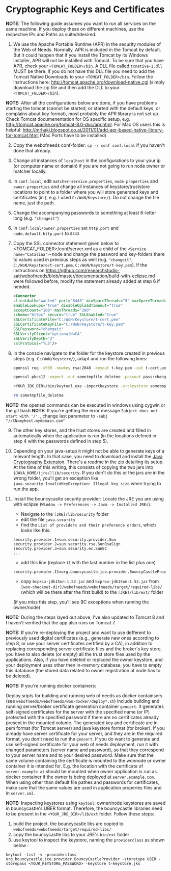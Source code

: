 # Cryptographic Keys and Certificates
**NOTE:** The following guide assumes you want to run all services on the same machine. If you deploy these on different machines, use the respective IPs and Paths as suited/desired.

1. We use the Apache Portable Runtime (APR) in the security modules of the Web of Needs. Normally, APR is included in the Tomcat by default. But it could happen that if you install the Tomcat by its Windows installer, APR will not be installed with Tomcat. To be sure that you have APR, check your `<TOMCAT_FOLDER>/bin`. A DLL file called `tcnative-1.dll` MUST be there. If you do not have this DLL file you need to add the Tomcat Native Downloads to your `<TOMCAT_FOLDER>/bin`. Follow the instructions here: http://tomcat.apache.org/download-native.cgi (simply download the zip file and then add the DLL to your `<TOMCAT_FOLDER>/bin`).

**NOTE:** After all the configurations below are done, if you have problems starting the tomcat (cannot be started, or started with the default keys, or complains about key format), most probably the APR library is not set up. Check Tomcat documenentation for OS specific setup, e.g. http://tomcat.apache.org/tomcat-8.0-doc/apr.html. For Mac OS users this is helpful: http://mrhaki.blogspot.co.at/2011/01/add-apr-based-native-library-for-tomcat.html (Mac Ports have to be installed)

2. Copy the webofneeds conf-folder: `cp -r conf conf.local` if you haven't done that already.

3. Change all instances of `localhost` in the configurations to your your ip (or computer name or domain) if you are not going to run node owner or matcher locally.

4. In `conf.local`, edit `matcher-service.properties`, `node.properties` and `owner.properties` and change all instances of keystore/truststore locations to point to a folder where you will store generated keys and certificates (in ), e.g. I used `C:/WoN/Keystore/`). Do not change the file name, just the path.

5. Change the accompanying passwords to something at least 6-letter long (e.g. `"changeit"`)

6. In `conf.local/owner.properties` set `http.port` and `node.default.http.port` to `8443`

7. Copy the SSL connector statement given below to <TOMCAT_FOLDER>/conf/server.xml as a child of the `<Service name="Catalina">`-node and change the password and key-folders there to values used in previous steps as well (e.g. `"changeit"`, `C:/WoN/Keystore/t-cert.pem`, `C:/WoN/Keystore/t-key.pem`). If the instructions on https://github.com/researchstudio-sat/webofneeds/blob/master/documentation/build-with-eclipse.md were followed before, modify the statement already added at step 6 if needed.

    ```xml
    <Connector
    clientAuth="wanted" port="8443" minSpareThreads="5" maxSpareThreads="75"
    enableLookups="true" disableUploadTimeout="true"
    acceptCount="100" maxThreads="200"
    scheme="https" secure="true" SSLEnabled="true"
    SSLCertificateFile="C:/WoN/Keystore/t-cert.pem"
    SSLCertificateKeyFile="C:/WoN/Keystore/t-key.pem"
    SSLPassword="changeit"
    SSLVerifyClient="optionalNoCA"
    SSLVerifyDepth="2"
    sslProtocol="TLS"/>
    ```
8. In the console navigate to the folder for the keystore created in previous steps (e.g. `C:/WoN/Keystore/`), adapt and run the following lines:

    ```sh
    openssl req -x509 -newkey rsa:2048 -keyout t-key.pem -out t-cert.pem  -passout pass:changeit -days 365 -subj "/CN=myhost.mydomain.com"

    openssl pkcs12 -export -out sometmpfile_deletme -passout pass:changeit -inkey t-key.pem -passin pass:changeit -in t-cert.pem

    <YOUR_JDK_DIR>/bin/keytool.exe -importkeystore -srckeystore sometmpfile_deletme -srcstoretype pkcs12 -destkeystore t-keystore.jks -deststoretype JKS -srcstorepass changeit  -deststorepass changeit

    rm sometmpfile_deletme
    ```
**NOTE:** the openssl commands can be executed in windows using cygwin or the git bash
**NOTE:** If you're getting the error message `Subject does not start with '/'.`, change last parameter to `-subj "//CN=myhost.mydomain.com"`


9. The other key stores, and the trust stores are created and filled in automatically when the application is run (in the locations defined in step 4 with the passwords defined in step 5).

10. Depending on your java-setup it might not be able to generate keys of a relevant length. In that case, you need to download and install the [Java Cryptography Extension](http://www.oracle.com/technetwork/java/javase/downloads/jce-7-download-432124.html). There's a readme in the zip detailing its setup. At the time of this writing, this consists of copying the two jars into `$JAVA_HOME/(jre/)lib/security`. If you don't do this or the jars are in the wrong folder, you'll get an exception like `java.security.InvalidKeyException: Illegal key size` when trying to run the app.

11. Install the bouncycaslte security provider: Locate the JRE you are using with eclipse (`Window -> Preferences -> Java -> Installed JREs`). 
	* Navigate to the `[JRE]/lib/security` folder
	* edit the file `java.security`
	* find the `List of providers and their preference orders`, which looks like this:

	```
	security.provider.1=sun.security.provider.Sun
	security.provider.2=sun.security.rsa.SunRsaSign
	security.provider.3=sun.security.ec.SunEC
	...
	```

	* add this line (replace `11` with the last number in the list plus one)
	
	```
	security.provider.11=org.bouncycastle.jce.provider.BouncyCastleProvider
	```

	* copy `bcpkix-jdk15on-1.52.jar` and `bcprov-jdk15on-1.52.jar` from `[won-checkout-dir]/webofneeds/webofneeds/target/required-libs/` (which will be there after the first build) to the `[JRE]/lib/ext/` folder 
    
    (if you miss this step, you'll see BC exceptions when running the owner/node)

**NOTE:** During the steps layed out above, I've also updated to Tomcat 8 and I haven't verified that the app also runs on Tomcat 7.

**NOTE:** If you're re-deploying the project and want to use defferent to previously used digital certificates (e.g., generate new ones according to step 8, or use your server certificates certified by a CA), in addition to replacing corresponding server certificate files and the broker's key store, you have to also delete (or empty) all the trust store files used by the applications. Also, if you have deleted or replaced the owner keystore, and your deployment uses other then in-memory database, you have to empty this database (the stored data related to owner registration at node has to be deleted).

**NOTE:** If you're running docker containers:

Deploy sripts for building and running web of needs as docker containsers (see `webofneeds/webofneeds/won-docker/deploy*.sh`) include building and running server/broker certificate generation container `gencert`. It generates self-signed certificates for the server with the specified name (or IP) protected with the specified password if there are no certificates already present in the mounted volume. The generated key and certificate are in pem format (for Tomcat server) and java keystore format (for broker). If you already have server certificate for your server, and they are in the required format, you don't need to run the `gencert`. If you do want to generate and use self-signed certificate for your web of needs deployment, run it with changed parameters (server name and password), so that they correspond to your server name and to your desired password. Make sure that the same volume containing the certificate is mounted to the wonnode or owner container it is intended for. E.g. the location with the certificate of `server.example.at` should be mounted when owner application is run as docker container if the owner is being deployed at `server.example.com`. When using other than default file pathes and passwords for certificates, make sure that the same values are used in application properies files and in `server.xml`.

**NOTE:** Inspecting keystores using `keytool`:
owner/node keystores are saved in bouncycastle's UBER format. Therefore, the bouncycastle libraries need to be present in the `<YOUR_JRE_DIR>/lib/ext` folder. Follow these steps:

1. build the project. the bouncycastle libs are copied to `webofneeds/webofneeds/target/required-libs/`
2. copy the bouncycastle libs to your JRE's `bin/ext` folder
3. use keytool to inspect the keystore, naming the `providerclass` as shown below :

`keytool -list -v -providerclass org.bouncycastle.jce.provider.BouncyCastleProvider -storetype UBER -storepass <YOUR_KEYSTORE_PASSWORD> -keystore t-keystore.jks`
